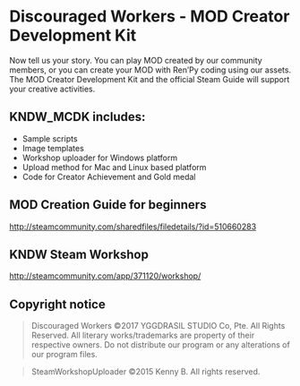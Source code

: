 # Discouraged Workers - MOD Creator Development Kit
Now tell us your story. You can play MOD created by our community members, or you can create your MOD with Ren’Py coding using our assets. The MOD Creator Development Kit and the official Steam Guide will support your creative activities.

## KNDW_MCDK includes:
* Sample scripts
* Image templates
* Workshop uploader for Windows platform
* Upload method for Mac and Linux based platform
* Code for Creator Achievement and Gold medal

## MOD Creation Guide for beginners
http://steamcommunity.com/sharedfiles/filedetails/?id=510660283

## KNDW Steam Workshop
http://steamcommunity.com/app/371120/workshop/

## Copyright notice
>Discouraged Workers ©2017 YGGDRASIL STUDIO Co, Pte. All Rights Reserved. All literary works/trademarks are property of their respective owners. Do not distribute our program or any alterations of our program files.

>SteamWorkshopUploader ©2015 Kenny B. All rights reserved.
